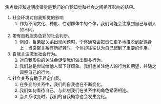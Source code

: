 焦点效应和透明度错觉是我们的自我知觉和社会之间相互影响的结果。
1. 社会环境对自我知觉的影响
	1. 作为不同文化、种族、性别群体中的个体，我们可能会注意到自己与别人的不同。
2. 带有自我服务色彩的社会判断。
	1. 例如，当亲密关系出现问题时，个体通常会把责任更多地推脱到配偶身上；当亲密关系有所好转时，个体却往往认为自己起到了重要的作用。
3. 自我关注激发社会行为。
	1. 对自我形象的关注会促使我们做出很多行为。
	2. 我们总是尝试给他人留下好印象。我们也关注他人的行为和期望，并随之调整自己的行为。
4. 社会关系有助于界定自我。
	1. 在多变的关系中，我们的自我也在不断变化。
	2. 我们如何看待自己，与此刻我们在关系中的角色紧密相连。
	3. 当关系改变时，我们的自我概念也会发生变化。
